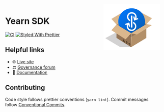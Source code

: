 <span>
    <img align="right" src="media/logo.png" height="150" />
</span>

# Yearn SDK

[![CI](https://github.com/nymmrx/yearn-sdk/workflows/CI/badge.svg)](https://github.com/nymmrx/yearn-sdk/actions?query=workflow%3ACI)
[![Styled With Prettier](https://img.shields.io/badge/code_style-prettier-ff69b4.svg)](https://prettier.io/)

## Helpful links

- 🌐 [Live site](https://yearn.finance)
- ⚖️ [Governance forum](https://gov.yearn.finance)
- 📑 [Documentation](https://docs.yearn.finance)

## Contributing

Code style follows prettier conventions (`yarn lint`). Commit messages follow [Conventional Commits](https://www.conventionalcommits.org/en/v1.0.0/).
